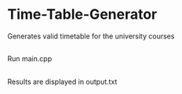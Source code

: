 # Time-Table-Generator
Generates valid timetable for the university courses

##
Run main.cpp
##
Results are displayed in output.txt
